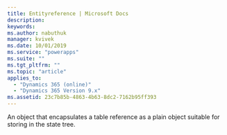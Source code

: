 ```yaml
---
title: Entityreference | Microsoft Docs
description: 
keywords:
ms.author: nabuthuk
manager: kvivek
ms.date: 10/01/2019
ms.service: "powerapps"
ms.suite: ""
ms.tgt_pltfrm: ""
ms.topic: "article"
applies_to: 
  - "Dynamics 365 (online)"
  - "Dynamics 365 Version 9.x"
ms.assetid: 23c7b85b-4863-4b63-8dc2-7162b95ff393
---
```


An object that encapsulates a table reference as a plain object suitable for storing in the state tree.
